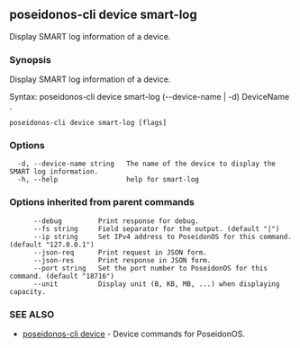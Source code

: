 ## poseidonos-cli device smart-log

Display SMART log information of a device.

### Synopsis


Display SMART log information of a device.

Syntax:
	poseidonos-cli device smart-log (--device-name | -d) DeviceName .
          

```
poseidonos-cli device smart-log [flags]
```

### Options

```
  -d, --device-name string   The name of the device to display the SMART log information.
  -h, --help                 help for smart-log
```

### Options inherited from parent commands

```
      --debug         Print response for debug.
      --fs string     Field separator for the output. (default "|")
      --ip string     Set IPv4 address to PoseidonOS for this command. (default "127.0.0.1")
      --json-req      Print request in JSON form.
      --json-res      Print response in JSON form.
      --port string   Set the port number to PoseidonOS for this command. (default "18716")
      --unit          Display unit (B, KB, MB, ...) when displaying capacity.
```

### SEE ALSO

* [poseidonos-cli device](poseidonos-cli_device.md)	 - Device commands for PoseidonOS.


